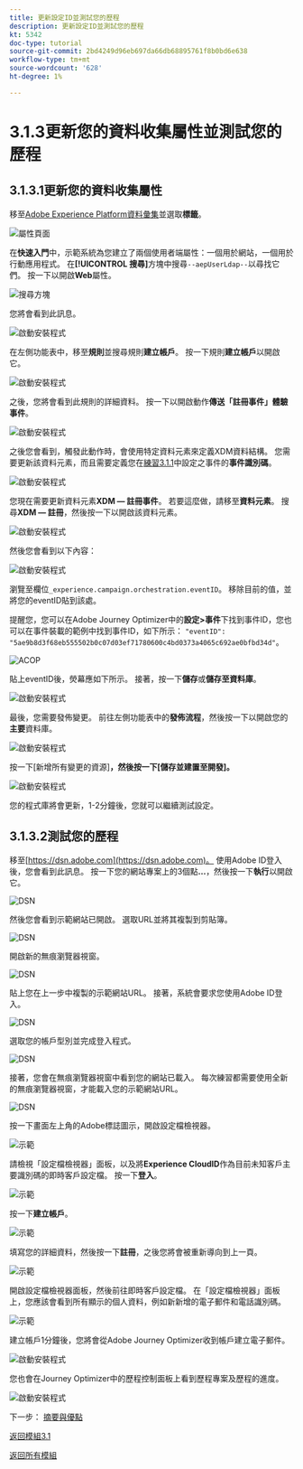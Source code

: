 ```yaml
---
title: 更新設定ID並測試您的歷程
description: 更新設定ID並測試您的歷程
kt: 5342
doc-type: tutorial
source-git-commit: 2bd4249d96eb697da66db68895761f8b0bd6e638
workflow-type: tm+mt
source-wordcount: '628'
ht-degree: 1%

---
```


# 3.1.3更新您的資料收集屬性並測試您的歷程

## 3.1.3.1更新您的資料收集屬性

移至[Adobe Experience Platform資料彙集](https://experience.adobe.com/launch/)並選取&#x200B;**標籤**。

![屬性頁面](./../../../modules/datacollection/module1.1/images/launch1.png)

在&#x200B;**快速入門**&#x200B;中，示範系統為您建立了兩個使用者端屬性：一個用於網站，一個用於行動應用程式。 在&#x200B;**[!UICONTROL 搜尋]**&#x200B;方塊中搜尋`--aepUserLdap--`以尋找它們。 按一下以開啟&#x200B;**Web**&#x200B;屬性。

![搜尋方塊](./../../../modules/datacollection/module1.1/images/property6.png)

您將會看到此訊息。

![啟動安裝程式](./images/rule1.png)

在左側功能表中，移至&#x200B;**規則**&#x200B;並搜尋規則&#x200B;**建立帳戶**。 按一下規則&#x200B;**建立帳戶**&#x200B;以開啟它。

![啟動安裝程式](./images/rule2.png)

之後，您將會看到此規則的詳細資料。 按一下以開啟動作&#x200B;**傳送「註冊事件」體驗事件**。

![啟動安裝程式](./images/rule3.png)

之後您會看到，觸發此動作時，會使用特定資料元素來定義XDM資料結構。 您需要更新該資料元素，而且需要定義您在[練習3.1.1](./ex1.md)中設定之事件的&#x200B;**事件識別碼**。

![啟動安裝程式](./images/rule4.png)

您現在需要更新資料元素&#x200B;**XDM — 註冊事件**。 若要這麼做，請移至&#x200B;**資料元素**。 搜尋&#x200B;**XDM — 註冊**，然後按一下以開啟該資料元素。

![啟動安裝程式](./images/rule5.png)

然後您會看到以下內容：

![啟動安裝程式](./images/rule6.png)

瀏覽至欄位`_experience.campaign.orchestration.eventID`。 移除目前的值，並將您的eventID貼到該處。

提醒您，您可以在Adobe Journey Optimizer中的&#x200B;**設定>事件**&#x200B;下找到事件ID，您也可以在事件裝載的範例中找到事件ID，如下所示： `"eventID": "5ae9b8d3f68eb555502b0c07d03ef71780600c4bd0373a4065c692ae0bfbd34d"`。

![ACOP](./images/payloadeventID.png)

貼上eventID後，熒幕應如下所示。 接著，按一下&#x200B;**儲存**&#x200B;或&#x200B;**儲存至資料庫**。

![啟動安裝程式](./images/rule7.png)

最後，您需要發佈變更。 前往左側功能表中的&#x200B;**發佈流程**，然後按一下以開啟您的&#x200B;**主要**&#x200B;資料庫。

![啟動安裝程式](./images/rule8.png)

按一下[新增所有變更的資源]&#x200B;**，然後按一下[儲存並建置至開發]**&#x200B;**。**

![啟動安裝程式](./images/rule9.png)

您的程式庫將會更新，1-2分鐘後，您就可以繼續測試設定。

## 3.1.3.2測試您的歷程

移至[https://dsn.adobe.com](https://dsn.adobe.com)。 使用Adobe ID登入後，您會看到此訊息。 按一下您的網站專案上的3個點&#x200B;**...**，然後按一下&#x200B;**執行**&#x200B;以開啟它。

![DSN](./../../datacollection/module1.1/images/web8.png)

然後您會看到示範網站已開啟。 選取URL並將其複製到剪貼簿。

![DSN](../../gettingstarted/gettingstarted/images/web3.png)

開啟新的無痕瀏覽器視窗。

![DSN](../../gettingstarted/gettingstarted/images/web4.png)

貼上您在上一步中複製的示範網站URL。 接著，系統會要求您使用Adobe ID登入。

![DSN](../../gettingstarted/gettingstarted/images/web5.png)

選取您的帳戶型別並完成登入程式。

![DSN](../../gettingstarted/gettingstarted/images/web6.png)

接著，您會在無痕瀏覽器視窗中看到您的網站已載入。 每次練習都需要使用全新的無痕瀏覽器視窗，才能載入您的示範網站URL。

![DSN](../../gettingstarted/gettingstarted/images/web7.png)

按一下畫面左上角的Adobe標誌圖示，開啟設定檔檢視器。

![示範](./../../../modules/datacollection/module1.2/images/pv1.png)

請檢視「設定檔檢視器」面板，以及將&#x200B;**Experience CloudID**&#x200B;作為目前未知客戶主要識別碼的即時客戶設定檔。 按一下&#x200B;**登入**。

![示範](./../../../modules/datacollection/module1.2/images/pv2.png)

按一下&#x200B;**建立帳戶**。

![示範](./../../../modules/datacollection/module1.2/images/pv9.png)

填寫您的詳細資料，然後按一下&#x200B;**註冊**，之後您將會被重新導向到上一頁。

![示範](./../../../modules/datacollection/module1.2/images/pv10.png)

開啟設定檔檢視器面板，然後前往即時客戶設定檔。 在「設定檔檢視器」面板上，您應該會看到所有顯示的個人資料，例如新新增的電子郵件和電話識別碼。

![示範](./../../../modules/datacollection/module1.2/images/pv11.png)

建立帳戶1分鐘後，您將會從Adobe Journey Optimizer收到帳戶建立電子郵件。

![啟動安裝程式](./images/email.png)

您也會在Journey Optimizer中的歷程控制面板上看到歷程專案及歷程的進度。

![啟動安裝程式](./images/emaildash.png)

下一步： [摘要與優點](./summary.md)

[返回模組3.1](./journey-orchestration-create-account.md)

[返回所有模組](../../../overview.md)
